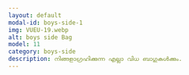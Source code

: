 ```yaml
---
layout: default
modal-id: boys-side-1
img: VUEU-19.webp
alt: boys side Bag
model: 11
category: boys-side
description: നിങ്ങളാഗ്രഹിക്കുന്ന എല്ലാ വിധ ബാഗുകൾക്കും.
---
```

